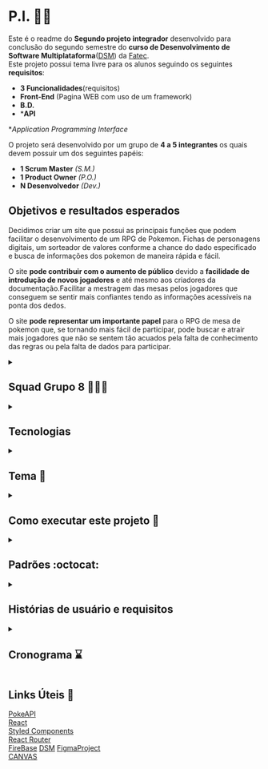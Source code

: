 # P.I. :technologist:
Este é o readme do **Segundo projeto integrador** desenvolvido para conclusão do segundo semestre do **curso de Desenvolvimento de Software Multiplataforma**([DSM](https://site.fatecfranca.edu.br/cursos/dsm)) da [Fatec](https://site.fatecfranca.edu.br/).  
Este projeto possui tema livre para os alunos seguindo os seguintes **requisitos**:
- **3 Funcionalidades**(requisitos)
- **Front-End** (Pagina WEB com uso de um framework)
- **B.D.**
- ***API**

**Application Programming Interface*

O projeto será desenvolvido por um grupo de **4 a 5 integrantes** os quais devem possuir um dos seguintes papéis:
- **1 Scrum Master** *(S.M.)*
- **1 Product Owner** *(P.O.)*
- **N Desenvolvedor** *(Dev.)*

## Objetivos e resultados esperados
Decidimos criar um site que possui as principais funções que podem facilitar o desenvolvimento de um RPG de Pokemon. Fichas de personagens digitais, um sorteador de valores conforme a chance do dado especificado e busca de informações dos pokemon de maneira rápida e fácil.

O site **pode contribuir com o aumento de público** devido a **facilidade de introdução de novos jogadores** e até mesmo aos criadores da documentação.Facilitar a mestragem das mesas pelos jogadores que conseguem se sentir mais confiantes tendo as informações acessíveis na ponta dos dedos.

O site **pode representar um importante papel** para o RPG de mesa de pokemon que, se tornando mais fácil de participar, pode buscar e atrair mais jogadores que não se sentem tão acuados pela falta de conhecimento das regras ou pela falta de dados para participar.

<details>
<summary>

## Squad Grupo 8 :people_holding_hands:
</summary>

A squad foi formada pelos seguintes integrantes:

<details>
<summary><strong>Adriano Gomes Dev.</strong></summary>

  Cursando superior em Desenvolvimento de Software multiplataforma. Sou formado em Gestão da Produção Industrial e com curso complementar em Gestão Empresarial.  
  Possuo experiência nas áreas administrativa, gestão de e-commerce, contas a pagar, cartões e atendimento ao cliente.
  Focado, comprometido e com facilidade de aprendizado. Atualmente viso adquirir conhecimentos para ingressar no mercado da programação.


  Quer saber mais sobre mim? Aqui estão alguns links interessantes:

  [GitHub](https://github.com/AdrianoGSales) :octocat:

  [Linkedin](https://www.linkedin.com/in/adriano-gomes-94756a169/)  
</details>

<details>
<summary><strong>Henrique S.M.</strong></summary>
  Formado em engenharia civil, cursando DSM na Fatec-Franca e participando do programa de bolsas da [CompassUOL](https://compass.uol/en/home/)

  Trabalhou na construção civil como engenheiro e pseudo arquiteto por 3 anos e desenvolvimento de jogos por 1 ano.

  Novato no aprendizado de línguas, com um inglês intermediário e japonês básico.:earth_asia:

  Entusiasta da música com aprendizados em piano e violoncelo.:musical_score:

  Quer saber mais sobre mim? Aqui estão alguns links interessantes::card_file_box:

  [GitHub :octocat:](https://github.com/HenriqueDeFraiaPaschoal "GitHub Henrique Paschoal")

  [Linkedin](https://br.linkedin.com/in/henrique-de-fraia-paschoal-113b4111a "Linkedin Henrique Paschoal")

  [Instagram](https://www.instagram.com/henrique_fraia_paschoal "Instagram Henrique Paschoal")
</details>

<details>
<summary><strong>Samuel P.O.</strong></summary>

  Cursando DSM na Fatec-Franca.

  Trabalhou como AOE estadual na escola Torquato Caleiro e como Recenseador em 2022 para o governo Federal.

  Jogador e criador de jogos de mesa no qual um deles inspirou este projeto.
  
  Quer saber mais sobre mim? Aqui estão alguns links interessantes:

  [GitHub :octocat:](https://github.com/AelMartins "GitHub Samuel Martins")

  [Linkedin](https://www.linkedin.com/in/samuel-martins-a84435251/ "Linkedin Samuel Martins")

  [Instagram](https://www.instagram.com/ael_martins "Instagram Samuel Martins")
</details>

<details>
<summary><strong>Denys Dev.</strong></summary>

  Atualmente cursando o 2º Semestre de Desenvolvimento de Software Multiplataforma na Fatec de Franca. 

  Participei de um programa de bolsas oferecido pela Compass.Uol, onde tive a oportunidade de aprender e praticar algumas das tecnologias mais atuais no mercado da T.I, como React e AWS.
  
  Quer saber mais sobre mim? Aqui estão alguns links interessantes:

  [GitHub :octocat:](https://github.com/denysfmalta "GitHub Denys Malta")

  [Linkedin](https://www.linkedin.com/in/denysfmalta/ "Linkedin Denys Malta")

  [Instagram](https://www.instagram.com/denysfmalta/ "Instagram Denys Malta")
</details>

<details>
<summary><strong>Victor Dev.</strong></summary>

  Atualmente estudo na FATEC-FRANCA, Tenho 19 anos, não atuo na área e tenho pouco experiência.
  
  Meu maior conhecimento está no FROND END, tenho cursos Online alguns curso Online de Design.
  
  Tenho conhecimento básico em Inglês e espanhol. 
  
  Quer saber mais sobre mim? Aqui estão alguns links interessantes:

  [GitHub](https://github.com/VictorFelisberto) :octocat:

  [Linkedin](https://www.linkedin.com/in/victor-hugo-felisberto-santos-37895524b/)
</details>
</details>

<details>
<summary>

## Tecnologias 
</summary>

Utilizando as seguintes tecnologias:
- :floppy_disk: Git (Versionamento local)
- :octocat: GitHub (Hospedagem do versionamento)
- :atom_symbol: React (FrameWork) 
- :card_index_dividers: Trello (Ferramenta Digital Kanban)
- :art: Figma (Ferramenta de Design Gráfico)
- :telephone_receiver: WhatsApp/Discord (Ferramentas de comunicação)
</details>

<details>
<summary>

## Tema :feet:
</summary>

O tema decidido para o grupo foi RPG(Role Playing Game) de mesa com [Pokemon](https://pt.wikipedia.org/wiki/Pok%C3%A9mon).  
Mas o que é uma mesa de [RPG](https://pt.wikipedia.org/wiki/Role-playing_game)?  
Uma mesa de RPG se desenvolve em volta da narrativa de uma história em um mundo fictício onde vários jogadores criam suas personas e a história é guiada por um mestre da mesa.

Porém em muitas mesas de RPG a falta de conhecimento e o tempo de busca de dados do jogador podem atrapalhar na irmersão dos jogadores na história, e muitas vezes, até atrapalhar a narrativa do mestre da mesa.  
Algo que também pode atrapalhar a história, são a falta de dados para a decisão de acontecimentos. Os dados em um RPG de mesa podem variar seus lados, sendo um dado de 6 lados denominado de D6. Os mais usuais são: D4, D6, D8, D10, D12, D20, D100.

Como uma solução para esse problema, decidimos criar um site que possui as principais funções que podem facilitar o desenvolvimento da história. Fichas de personagens digitais, um sorteador de valores conforme a chance do dado específicado junto à uma separação de fichas por jogador!
</details>

<details>
<summary>

## Como executar este projeto :checkered_flag:
</summary>
Para executar este projeto os seguintes passos devem ser seguidos:

  ~~~
  git clone "LINK"
  ~~~

  ~~~
  cd pasta
  ~~~

  ~~~
  npm install
  ~~~

  ~~~
  npm run start
  ~~~
</details>

<details>
<summary>

## Padrões :octocat:
</summary>
Aqui será documentado os padrões à serem seguidos para minimizar falhas de comunicação ou confusão por situações em que, a diferença de padrões/costumes entre os integrantes, possa causar inconveniências.

### Git e GitHub
Como de manhã temos bom dia, à tarde temos boa tarde e a noite temos boa noite.  
Antes de iniciar o trabalho temos **git pull**, durante o trabalho temos **git status**, **git add** e **git commit**, e no final do trabalho **git push**

Apesar de alguns comandos seguirem estruturas simplistas, o comando de commit deverá seguir o seguinte padrão:

`git commit -m "<tipo>[resumo]:descrição"`

Onde os tipos para o escopo deste projeto:
- **FIX**: Utilizado caso seja consertado/modificado código de outro ou de uma função já implementada
- **FEAT**: Ao adicionar/iniciar a introdução de um novo recurso
- **CHORE**: Commit em um mesmo recurso em progresso
- **STYLE**: Ao ajustar o código apenas visualmente sem alteração sua lógica
- **DOCS**: Ajuste ou adição de documentos que não fazem parte do programa mas detalham/explicam o projeto
- **REFACTOR**: Caso seja iniciado a refatoração de algum recurso, apenas utilizado após termino do p.i. 

Os tipos, resumo e descrição, **DEVEM** ser feitas em inglês :us:, mantendo um padrão internacional

Dito isto:
  ~~~
  git pull
  ~~~
  ~~~
  git git status
  ~~~
  ~~~
  git add .
  ~~~
  ~~~
  git commit -m "<tipo>[resumo]: descrição"
  ~~~
</details>

<details>
<summary>

## Histórias de usuário e requisitos
</summary>

### Histórias
Como um **[papel]** eu quero **[função/ação]** para que **[objetivo/benefício]**  
Dado **[condição x]**, quando **[acontecer evento]**, espero **[resultado]**

**HU 01** - Como um **jogador** eu quero poder **criar várias fichas de pokemon** para que eu possa **jogar com mais de um pokemon**

**HU 02** - Como **jogador** eu quero poder **encontrar facilmente as descrições do meu pokemon** para que eu possa **decidir minhas ações na história efetivamente**

**HU 03** - Como **jogador** eu quero **ter as fichas dos meus pokemons separadas dos outros jogadores** para **evitar confusões desnecessárias**

**HU 04** - Como **jogador** eu preciso **atualizar minhas fichas rapidamente e visualmente** para que **meu pokemon esteja atualizado para o decorrer das ações**

**HU 05** - Como um **novato** nessa atividade eu quero poder **entender melhor como as pontuações e características são calculadas** para que eu possa **melhor atribuir pontuação do meu pokemon**

**HU 06** - Como **jogador** eu preciso **ter acesso rápido às características e dados das habilidades dos meus pokemon** para que eu **possa ter uma ação rápida e efetiva nas batalhas**

**HU 07** - Como um **mestre de mesa** eu quero que o **jogador possa encontrar rapidamente a ficha de seu pokemon** para que a **imersão na história não seja quebrada**

</details>

<details>
<summary>

## Cronograma :hourglass:
</summary>

### Etapas Gerênciais
- [X] Definir integrantes
- [X] Criação grupo whats
- [X] Criação grupo discord
- [X] Criação grupo Trello
- [X] Definir problema/solução
- [X] Definir cargos
- [X] Criar repositório remoto

## Etapas de produção 
Semana 1 05-11/03/2023 :heavy_check_mark:
- [X] Produção do PITCH (3-4min)
- [X] Alinhamento de tecnologias
- [X] Reunião de alinhamento de produção

Semana 2 12-18/03/2023 :white_check_mark:

- [X] Criação das tasks trello
- [X] Verificar requisitos com professores
- [X] [CANVAS](./canvas.pdf)

- [ ] Desenvolvimento front-end
- [ ] Desenvolvimento back-end
- [ ] Desenvolvimento B.D.

Entrega Final
- [ ] PITCHs finais (3-4min)(um com código, um com funcionalidades)
- [ ] Hospedagem no github
- [ ] Portifólio no behance
- [ ] Vídeo no Youtube
</details>

## Links Úteis :link:
[PokeAPI](https://pokeapi.co/)  
[React](https://react.dev/)  
[Styled Components](https://styled-components.com/)  
[React Router](https://reactrouter.com/en/main)  
[FireBase](https://firebase.google.com/?hl=pt)
[DSM](https://site.fatecfranca.edu.br/cursos/dsm)
[FigmaProject](https://www.figma.com/file/RSSsobvbnERfdVACjn4goR/Untitled?node-id=2-3&t=UOolWcpRBB6cYYlF-0)  
[CANVAS](./canvas.pdf)